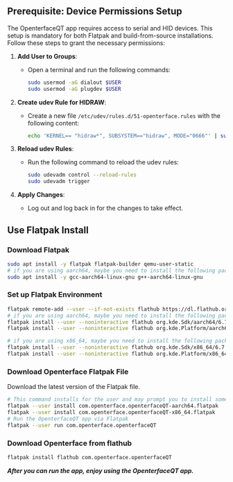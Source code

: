 ## Prerequisite: Device Permissions Setup

The OpenterfaceQT app requires access to serial and HID devices. This setup is mandatory for both Flatpak and build-from-source installations. Follow these steps to grant the necessary permissions:

1. **Add User to Groups**:

   - Open a terminal and run the following commands:

     ```bash
     sudo usermod -aG dialout $USER
     sudo usermod -aG plugdev $USER
     ```

2. **Create udev Rule for HIDRAW**:

   - Create a new file `/etc/udev/rules.d/51-openterface.rules` with the following content:

     ```bash
     echo 'KERNEL== "hidraw*", SUBSYSTEM=="hidraw", MODE="0666"' | sudo tee /etc/udev/rules.d/51-openterface.rules
     ```

3. **Reload udev Rules**:

   - Run the following command to reload the udev rules:

     ```bash
     sudo udevadm control --reload-rules
     sudo udevadm trigger
     ```

4. **Apply Changes**:

   - Log out and log back in for the changes to take effect.

## Use Flatpak Install

### Download Flatpak

```sh
sudo apt install -y flatpak flatpak-builder qemu-user-static
# if you are using aarch64, maybe you need to install the following packages:
sudo apt install -y gcc-aarch64-linux-gnu g++-aarch64-linux-gnu
```

### Set up Flatpak Environment

```sh
flatpak remote-add --user --if-not-exists flathub https://dl.flathub.org/repo/flathub.flatpakrepo
# if you are using aarch64, maybe you need to install the following packages:
flatpak install --user --noninteractive flathub org.kde.Sdk/aarch64/6.7
flatpak install --user --noninteractive flathub org.kde.Platform/aarch64/6.7

# if you are using x86_64, maybe you need to install the following packages:
flatpak install --user --noninteractive flathub org.kde.Sdk/x86_64/6.7
flatpak install --user --noninteractive flathub org.kde.Platform/x86_64/6.7
```

### Download Openterface Flatpak File

Download the latest version of the Flatpak file.

```sh
# This command installs for the user and may prompt you to install some packages; proceed with the installation.
flatpak --user install com.openterface.openterfaceQT-aarch64.flatpak
flatpak --user install com.openterface.openterfaceQT-x86_64.flatpak
# Run the OpenterfaceQT app via Flatpak
flatpak --user run com.openterface.openterfaceQT
```

### Download Openterface from flathub

```sh
flatpak install flathub com.openterface.openterfaceQT
```

***After you can run the app, enjoy using the OpenterfaceQT app.***